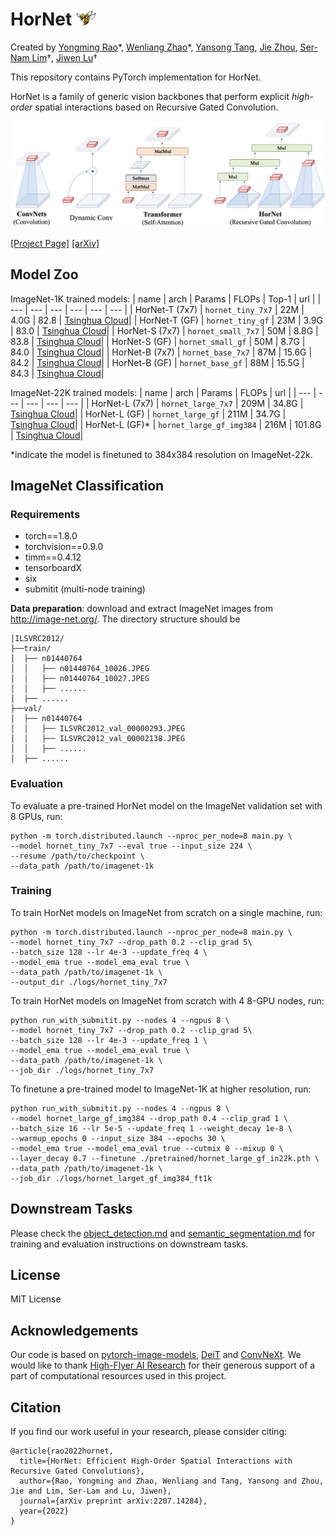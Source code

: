# HorNet <img width="32" alt="HorNet Icon" src="figs/hornet_icon.png">

Created by [Yongming Rao](https://raoyongming.github.io/)\*, [Wenliang Zhao](https://wl-zhao.github.io/)\*, [Yansong Tang](https://andytang15.github.io/), [Jie Zhou](https://scholar.google.com/citations?user=6a79aPwAAAAJ&hl=en&authuser=1), [Ser-Nam Lim](https://sites.google.com/site/sernam)†, [Jiwen Lu](https://scholar.google.com/citations?user=TN8uDQoAAAAJ&hl=en&authuser=1)†

This repository contains PyTorch implementation for HorNet.

HorNet is a family of generic vision backbones that perform explicit *high-order* spatial interactions based on Recursive Gated Convolution.

![intro](figs/intro.jpg)

[[Project Page]](https://hornet.ivg-research.xyz/) [[arXiv]](https://arxiv.org/abs/2207.14284)

## Model Zoo

ImageNet-1K trained models:
| name | arch | Params | FLOPs | Top-1 | url |
| --- | --- | --- | --- | --- |  --- |
| HorNet-T (7x7) | ```hornet_tiny_7x7``` | 22M | 4.0G | 82.8 | [Tsinghua Cloud](https://cloud.tsinghua.edu.cn/f/1ca970586c6043709a3f/?dl=1)|
| HorNet-T (GF) | ```hornet_tiny_gf``` | 23M | 3.9G | 83.0 | [Tsinghua Cloud](https://cloud.tsinghua.edu.cn/f/511faad0bde94dfcaa54/?dl=1)|
| HorNet-S (7x7) | ```hornet_small_7x7``` | 50M | 8.8G | 83.8 | [Tsinghua Cloud](https://cloud.tsinghua.edu.cn/f/46422799db2941f7b684/?dl=1)|
| HorNet-S (GF) | ```hornet_small_gf``` | 50M | 8.7G | 84.0 | [Tsinghua Cloud](https://cloud.tsinghua.edu.cn/f/8405c984bf084d2ba85a/?dl=1)|
| HorNet-B (7x7) | ```hornet_base_7x7``` | 87M | 15.6G | 84.2 | [Tsinghua Cloud](https://cloud.tsinghua.edu.cn/f/5c86cb3d655d4c17a959/?dl=1)|
| HorNet-B (GF) | ```hornet_base_gf``` | 88M | 15.5G | 84.3 | [Tsinghua Cloud](https://cloud.tsinghua.edu.cn/f/6c84935e63b547f383fb/?dl=1)|

ImageNet-22K trained models:
| name | arch | Params | FLOPs | url |
| --- | --- | --- | --- | --- |
| HorNet-L (7x7) | ```hornet_large_7x7``` | 209M | 34.8G | [Tsinghua Cloud](https://cloud.tsinghua.edu.cn/f/4de41e26cb254c28a61a/?dl=1)|
| HorNet-L (GF) | ```hornet_large_gf``` | 211M | 34.7G |  [Tsinghua Cloud](https://cloud.tsinghua.edu.cn/f/8679b6acf63c41e285d9/?dl=1)|
| HorNet-L (GF)* | ```hornet_large_gf_img384``` | 216M | 101.8G | [Tsinghua Cloud](https://cloud.tsinghua.edu.cn/f/f36957d46eef47da9c25/?dl=1)|

*indicate the model is finetuned to 384x384 resolution on ImageNet-22k.

## ImageNet Classification

### Requirements

- torch==1.8.0
- torchvision==0.9.0
- timm==0.4.12
- tensorboardX 
- six
- submitit (multi-node training)

**Data preparation**: download and extract ImageNet images from http://image-net.org/. The directory structure should be

```
│ILSVRC2012/
├──train/
│  ├── n01440764
│  │   ├── n01440764_10026.JPEG
│  │   ├── n01440764_10027.JPEG
│  │   ├── ......
│  ├── ......
├──val/
│  ├── n01440764
│  │   ├── ILSVRC2012_val_00000293.JPEG
│  │   ├── ILSVRC2012_val_00002138.JPEG
│  │   ├── ......
│  ├── ......
```

### Evaluation

To evaluate a pre-trained HorNet model on the ImageNet validation set with 8 GPUs, run:

```
python -m torch.distributed.launch --nproc_per_node=8 main.py \
--model hornet_tiny_7x7 --eval true --input_size 224 \
--resume /path/to/checkpoint \ 
--data_path /path/to/imagenet-1k
```

### Training

To train HorNet models on ImageNet from scratch on a single machine, run:

```
python -m torch.distributed.launch --nproc_per_node=8 main.py \
--model hornet_tiny_7x7 --drop_path 0.2 --clip_grad 5\
--batch_size 128 --lr 4e-3 --update_freq 4 \
--model_ema true --model_ema_eval true \
--data_path /path/to/imagenet-1k \
--output_dir ./logs/hornet_tiny_7x7
```

To train HorNet models on ImageNet from scratch with 4 8-GPU nodes, run:
```
python run_with_submitit.py --nodes 4 --ngpus 8 \
--model hornet_tiny_7x7 --drop_path 0.2 --clip_grad 5\
--batch_size 128 --lr 4e-3 --update_freq 1 \
--model_ema true --model_ema_eval true \
--data_path /path/to/imagenet-1k \
--job_dir ./logs/hornet_tiny_7x7
```

To finetune a pre-trained model to ImageNet-1K at higher resolution, run:
```
python run_with_submitit.py --nodes 4 --ngpus 8 \
--model hornet_large_gf_img384 --drop_path 0.4 --clip_grad 1 \
--batch_size 16 --lr 5e-5 --update_freq 1 --weight_decay 1e-8 \
--warmup_epochs 0 --input_size 384 --epochs 30 \
--model_ema true --model_ema_eval true --cutmix 0 --mixup 0 \
--layer_decay 0.7 --finetune ./pretrained/hornet_large_gf_in22k.pth \
--data_path /path/to/imagenet-1k \
--job_dir ./logs/hornet_larget_gf_img384_ft1k
```

## Downstream Tasks

Please check the [object_detection.md](./object_detection/README.md) and [semantic_segmentation.md](./semantic_segmentation/README.md) for training and evaluation instructions on downstream tasks.

## License
MIT License

## Acknowledgements
Our code is based on [pytorch-image-models](https://github.com/rwightman/pytorch-image-models), [DeiT](https://github.com/facebookresearch/deit) and [ConvNeXt](https://github.com/facebookresearch/ConvNeXt). We would like to thank [High-Flyer AI Research](https://www.high-flyer.cn/) for their generous support of a part of computational resources used in this project.

## Citation
If you find our work useful in your research, please consider citing:
```
@article{rao2022hornet,
  title={HorNet: Efficient High-Order Spatial Interactions with Recursive Gated Convolutions},
  author={Rao, Yongming and Zhao, Wenliang and Tang, Yansong and Zhou, Jie and Lim, Ser-Lam and Lu, Jiwen},
  journal={arXiv preprint arXiv:2207.14284},
  year={2022}
}
```
